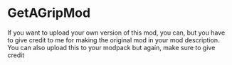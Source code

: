 # GetAGripMod
If you want to upload your own version of this mod, you can, but you have to give credit to me for making the original mod in your mod description. 
You can also upload this to your modpack but again, make sure to give credit
